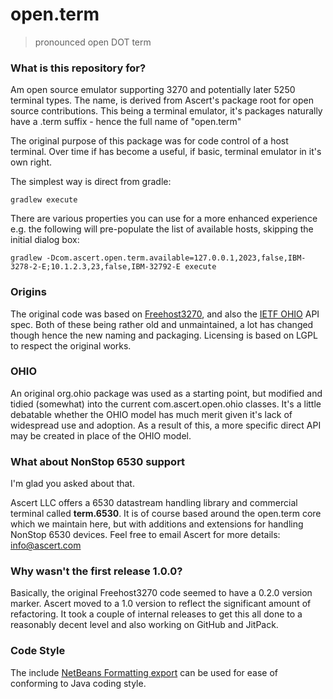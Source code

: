 # open.term #

> pronounced open DOT term

### What is this repository for? ###

Am open source emulator supporting 3270 and potentially later 5250 terminal types. The name, is derived from  Ascert's package root for open source contributions. This being a terminal emulator, it's packages naturally have a .term suffix - hence the full name of "open.term"

The original purpose of this package was for code control of a host terminal. Over time if has become a useful, if basic, terminal emulator in it's own right.

The simplest way is direct from gradle:

```
gradlew execute
```
There are various properties you can use for a more enhanced experience e.g. the following will pre-populate the list of 
available hosts, skipping the initial dialog box:

```
gradlew -Dcom.ascert.open.term.available=127.0.0.1,2023,false,IBM-3278-2-E;10.1.2.3,23,false,IBM-32792-E execute
```

### Origins ###

The original code was based on [Freehost3270](https://github.com/AlanKrueger/freehost3270), and also the [IETF OHIO](https://tools.ietf.org/html/draft-ietf-tn3270e-ohio-01) API spec. Both of these being rather old and unmaintained, a lot has changed though hence the new naming and packaging. Licensing is based on LGPL to respect the original works.

### OHIO ###

An original org.ohio package was used as a starting point, but modified and tidied (somewhat) into the current com.ascert.open.ohio classes. It's a little debatable whether the OHIO model has much merit given it's lack of widespread use and adoption. As a result of this, a more specific direct API may be created in place of the OHIO model. 

### What about NonStop 6530 support ###

I'm glad you asked about that. 

Ascert LLC offers a 6530 datastream handling library and commercial terminal called **term.6530**. It is of course based around the open.term core which we maintain here, but with additions and extensions for handling NonStop 6530 devices. Feel free to email Ascert for more details: info@ascert.com

### Why wasn't the first release 1.0.0? ###

Basically, the original Freehost3270 code seemed to have a 0.2.0 version marker. Ascert moved to a 1.0 version to reflect the significant amount of refactoring. It took a couple of internal releases to get this all done to a reasonably decent level and also working on GitHub and JitPack. 

### Code Style ###

The include [NetBeans Formatting export](NetBeansJavaStyle.zip) can be used for ease of conforming to Java coding style.

